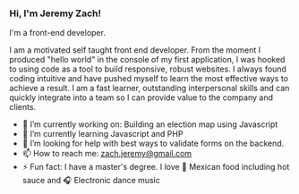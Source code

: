 ### Hi, I'm Jeremy Zach!
I'm a front-end developer.

I am a motivated self taught front end developer. From the moment I produced "hello world" in the console of my first application, I was hooked to using code as a tool to build responsive, robust websites. I always found coding intuitive and have pushed myself to learn the most effective ways to achieve a result. I am a fast learner, outstanding interpersonal skills and can quickly integrate into a team so I can provide value to the company and clients.

- 🔭 I’m currently working on: Building an election map using Javascript
- 🌱 I’m currently learning Javascript and PHP
- 🤔 I’m looking for help with best ways to validate forms on the backend.  
- 📫 How to reach me: zach.jeremy@gmail.com
- ⚡ Fun fact: I have a master's degree.  I love 🌮  Mexican food including hot sauce and 🎧 Electronic dance music


